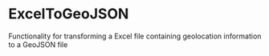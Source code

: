 # ExcelToGeoJSON
Functionality for transforming a Excel file containing geolocation information to a GeoJSON file
